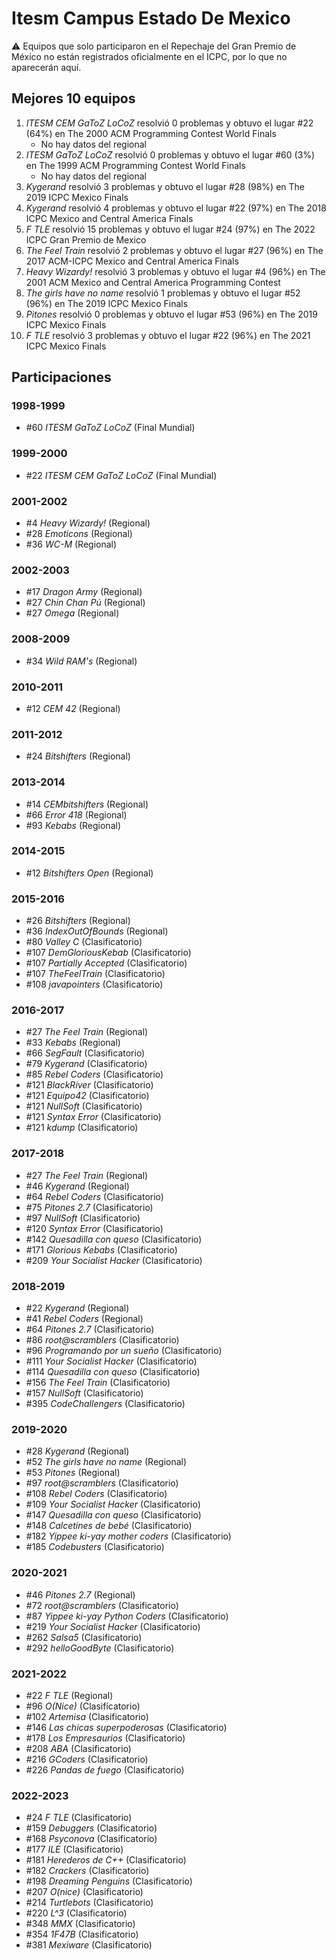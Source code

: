 # Itesm Campus Estado De Mexico

:warning: Equipos que solo participaron en el Repechaje del Gran Premio de México no están registrados oficialmente en el ICPC, por lo que no aparecerán aquí.

## Mejores 10 equipos

1. _ITESM CEM GaToZ LoCoZ_ resolvió 0 problemas y obtuvo el lugar #22 (64%) en The 2000 ACM Programming Contest World Finals
    - No hay datos del regional
1. _ITESM GaToZ LoCoZ_ resolvió 0 problemas y obtuvo el lugar #60 (3%) en The 1999 ACM Programming Contest World Finals
    - No hay datos del regional
1. _Kygerand_ resolvió 3 problemas y obtuvo el lugar #28 (98%) en The 2019 ICPC Mexico Finals
1. _Kygerand_ resolvió 4 problemas y obtuvo el lugar #22 (97%) en The 2018 ICPC Mexico and Central America Finals
1. _F TLE_ resolvió 15 problemas y obtuvo el lugar #24 (97%) en The 2022 ICPC Gran Premio de Mexico
1. _The Feel Train_ resolvió 2 problemas y obtuvo el lugar #27 (96%) en The 2017 ACM-ICPC Mexico and Central America Finals
1. _Heavy Wizardy!_ resolvió 3 problemas y obtuvo el lugar #4 (96%) en The 2001 ACM Mexico and Central America Programming Contest
1. _The girls have no name_ resolvió 1 problemas y obtuvo el lugar #52 (96%) en The 2019 ICPC Mexico Finals
1. _Pitones_ resolvió 0 problemas y obtuvo el lugar #53 (96%) en The 2019 ICPC Mexico Finals
1. _F TLE_ resolvió 3 problemas y obtuvo el lugar #22 (96%) en The 2021 ICPC Mexico Finals

## Participaciones

### 1998-1999

- #60 _ITESM GaToZ LoCoZ_ (Final Mundial)

### 1999-2000

- #22 _ITESM CEM GaToZ LoCoZ_ (Final Mundial)

### 2001-2002

- #4 _Heavy Wizardy!_ (Regional)
- #28 _Emoticons_ (Regional)
- #36 _WC-M_ (Regional)

### 2002-2003

- #17 _Dragon Army_ (Regional)
- #27 _Chin Chan Pú_ (Regional)
- #27 _Omega_ (Regional)

### 2008-2009

- #34 _Wild RAM's_ (Regional)

### 2010-2011

- #12 _CEM 42_ (Regional)

### 2011-2012

- #24 _Bitshifters_ (Regional)

### 2013-2014

- #14 _CEMbitshifters_ (Regional)
- #66 _Error 418_ (Regional)
- #93 _Kebabs_ (Regional)

### 2014-2015

- #12 _Bitshifters Open_ (Regional)

### 2015-2016

- #26 _Bitshifters_ (Regional)
- #36 _IndexOutOfBounds_ (Regional)
- #80 _Valley C_ (Clasificatorio)
- #107 _DemGloriousKebab_ (Clasificatorio)
- #107 _Partially Accepted_ (Clasificatorio)
- #107 _TheFeelTrain_ (Clasificatorio)
- #108 _javapointers_ (Clasificatorio)

### 2016-2017

- #27 _The Feel Train_ (Regional)
- #33 _Kebabs_ (Regional)
- #66 _SegFault_ (Clasificatorio)
- #79 _Kygerand_ (Clasificatorio)
- #85 _Rebel Coders_ (Clasificatorio)
- #121 _BlackRiver_ (Clasificatorio)
- #121 _Equipo42_ (Clasificatorio)
- #121 _NullSoft_ (Clasificatorio)
- #121 _Syntax Error_ (Clasificatorio)
- #121 _kdump_ (Clasificatorio)

### 2017-2018

- #27 _The Feel Train_ (Regional)
- #46 _Kygerand_ (Regional)
- #64 _Rebel Coders_ (Clasificatorio)
- #75 _Pitones 2.7_ (Clasificatorio)
- #97 _NullSoft_ (Clasificatorio)
- #120 _Syntax Error_ (Clasificatorio)
- #142 _Quesadilla con queso_ (Clasificatorio)
- #171 _Glorious Kebabs_ (Clasificatorio)
- #209 _Your Socialist Hacker_ (Clasificatorio)

### 2018-2019

- #22 _Kygerand_ (Regional)
- #41 _Rebel Coders_ (Regional)
- #64 _Pitones 2.7_ (Clasificatorio)
- #86 _root@scramblers_ (Clasificatorio)
- #96 _Programando por un sueño_ (Clasificatorio)
- #111 _Your Socialist Hacker_ (Clasificatorio)
- #114 _Quesadilla con queso_ (Clasificatorio)
- #156 _The Feel Train_ (Clasificatorio)
- #157 _NullSoft_ (Clasificatorio)
- #395 _CodeChallengers_ (Clasificatorio)

### 2019-2020

- #28 _Kygerand_ (Regional)
- #52 _The girls have no name_ (Regional)
- #53 _Pitones_ (Regional)
- #97 _root@scramblers_ (Clasificatorio)
- #108 _Rebel Coders_ (Clasificatorio)
- #109 _Your Socialist Hacker_ (Clasificatorio)
- #147 _Quesadilla con queso_ (Clasificatorio)
- #148 _Calcetines de bebé_ (Clasificatorio)
- #182 _Yippee ki-yay mother coders_ (Clasificatorio)
- #185 _Codebusters_ (Clasificatorio)

### 2020-2021

- #46 _Pitones 2.7_ (Regional)
- #72 _root@scramblers_ (Clasificatorio)
- #87 _Yippee ki-yay Python Coders_ (Clasificatorio)
- #219 _Your Socialist Hacker_ (Clasificatorio)
- #262 _Salsa5_ (Clasificatorio)
- #292 _helloGoodByte_ (Clasificatorio)

### 2021-2022

- #22 _F TLE_ (Regional)
- #96 _O(Nice)_ (Clasificatorio)
- #102 _Artemisa_ (Clasificatorio)
- #146 _Las chicas superpoderosas_ (Clasificatorio)
- #178 _Los Empresaurios_ (Clasificatorio)
- #208 _ABA_ (Clasificatorio)
- #216 _GCoders_ (Clasificatorio)
- #226 _Pandas de fuego_ (Clasificatorio)

### 2022-2023

- #24 _F TLE_ (Clasificatorio)
- #159 _Debuggers_ (Clasificatorio)
- #168 _Psyconova_ (Clasificatorio)
- #177 _ILE_ (Clasificatorio)
- #181 _Herederos de C++_ (Clasificatorio)
- #182 _Crackers_ (Clasificatorio)
- #198 _Dreaming Penguins_ (Clasificatorio)
- #207 _O(nice)_ (Clasificatorio)
- #214 _Turtlebots_ (Clasificatorio)
- #220 _L^3_ (Clasificatorio)
- #348 _MMX_ (Clasificatorio)
- #354 _1F47B_ (Clasificatorio)
- #381 _Mexiware_ (Clasificatorio)



